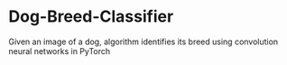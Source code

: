 # Dog-Breed-Classifier
Given an image of a dog, algorithm identifies its breed using convolution neural networks in PyTorch
